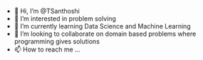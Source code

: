 - 👋 Hi, I’m @TSanthoshi
- 👀 I’m interested in problem solving
- 🌱 I’m currently learning Data Science and Machine Learning
- 💞️ I’m looking to collaborate on domain based problems where programming gives solutions
- 📫 How to reach me ...

<!---
TSanthoshi/TSanthoshi is a ✨ special ✨ repository because its `README.md` (this file) appears on your GitHub profile.
You can click the Preview link to take a look at your changes.
--->
